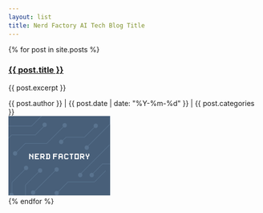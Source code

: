 ```yaml
---
layout: list
title: Nerd Factory AI Tech Blog Title
---
```


<div class="container">
  {% for post in site.posts %}
  <div class="row">
    <div class="col-lg border-bottom post-list">
      <div class="media">
        <div class="media-body">
          <a href="{{ post.url }}">
            <h3 class="mt-0 mb-1">{{ post.title }}</h3>
          </a>
          <p class="post-content">{{ post.excerpt }}</p>
          <span class="post-info">{{ post.author }}</span>
          <span class="ml-2 mr-2 post-info">|</span>
          <span class="post-info">{{ post.date | date: "%Y-%m-%d" }}</span>
          <span class="ml-2 mr-2 post-info">|</span>
          <span class="badge badge-secondary">{{ post.categories }}</span>
        </div>
        <img class="ml-3 post-thumbnail" src="assets/images/thumbnails/empty-1.png" alt="포스트에 이미지가 없습니다.">
      </div>
    </div>
  </div>
  {% endfor %}
</div>
